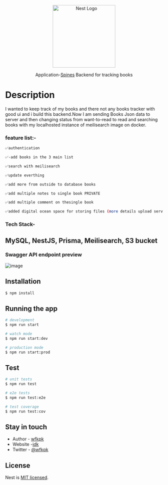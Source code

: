 <p align="center">
  <a href="http://nestjs.com/" target="blank"><img src="https://nestjs.com/img/logo-small.svg" width="200" alt="Nest Logo" /></a>
</p>

  <!--[![Backers on Open Collective](https://opencollective.com/nest/backers/badge.svg)](https://opencollective.com/nest#backer)
  [![Sponsors on Open Collective](https://opencollective.com/nest/sponsors/badge.svg)](https://opencollective.com/nest#sponsor)-->

  <p align="center">Application-<a href="http://wfkpk.vercel.app/blog/spine-blog" target="_blank">Spines</a> Backend for tracking books </p>
  

# Description

I wanted to keep track of my books and there not any books tracker with good ui and i build this backend.Now I am sending Books Json data to server and then changing status from want-to-read to read and searching books with my localhosted instance of meilisearch image on docker.

### feature list:-
```bash
✅authentication

✅-add books in the 3 main list

✅search with meilisearch

✅update everthing

✅add more from outside to database books

✅add multiple notes to single book PRIVATE

✅add multiple comment on thesingle book

✅added digital ocean space for storing files (more details upload service).
```

### Tech Stack-

MySQL, NestJS, Prisma, Meilisearch, S3 bucket
---
### Swagger API endpoint preview
![image](https://github.com/wfkpk/spine-backend/assets/89706786/87da94a9-a959-4ed2-9519-d8a799bd456f)

## Installation

```bash
$ npm install
```

## Running the app

```bash
# development
$ npm run start

# watch mode
$ npm run start:dev

# production mode
$ npm run start:prod
```

## Test

```bash
# unit tests
$ npm run test

# e2e tests
$ npm run test:e2e

# test coverage
$ npm run test:cov
```


## Stay in touch

- Author - [wfkpk](https://wfkpk.vercel.app)
- Website -[idk](https://wfkpk.vercel.app/blog/spine-blog)
- Twitter - [@wfkpk](https://twitter.com/wfkpk)

## License

Nest is [MIT licensed](LICENSE).
